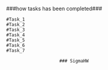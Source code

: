 ###how tasks has been completed###

    #Task_1
    #Task_2
    #Task_3
    #Task_4
    #Task_5
    #Task_6
    #Task_7

                        ### SigmaHW
